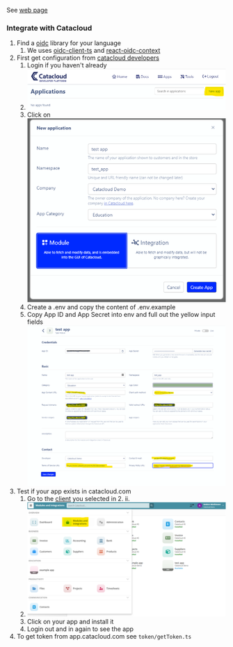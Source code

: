 See [web page](https://catacloud-example-app.vercel.app)

### Integrate with Catacloud

1. Find a [oidc](https://openid.net/connect/) library for your language
   1. We uses [oidc-client-ts](https://www.npmjs.com/package/oidc-client-ts) and [react-oidc-context](https://www.npmjs.com/package/react-oidc-context)
2. First get configuration from [catacloud developers](https://developers.catacloud.com/apps)
   1. Login if you haven't already
   2. ![picture 1](images/223dd1ab90dbc7a9472157fac2420b74dc0a6abd877e537abdaabf305e43735d.png)
   3. Click on ![picture 2](images/23e58d8844488fbfc4cffadaed15b68728948d9309aae637fc317b647c8ef968.png)
   4. Create a .env and copy the content of .env.example
   5. Copy App ID and App Secret into env and full out the yellow input fields ![picture 3](images/015d237976d08caa43222fcfcde98156bd70ca26813e6e78412b9b7e23c02566.png)
3. Test if your app exists in catacloud.com
   1. Go to the [client](https://app.catacloud.com/) you selected in 2. ii.
   2. ![picture 4](images/ef8cdb27f89e7864e577106f9e616061e15bc4ec59240d4e73188f5097e11b2c.png)
   3. Click on your app and install it
   4. Login out and in again to see the app
4. To get token from app.catacloud.com see `token/getToken.ts`
